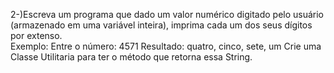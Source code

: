 2-)Escreva um programa que dado um valor numérico digitado pelo usuário (armazenado em  uma variável inteira), imprima cada um dos seus dígitos por extenso.  
  Exemplo:  Entre o número: 4571  Resultado: quatro, cinco, sete, um 
  Crie uma Classe Utilitaria para ter o método que retorna essa String.